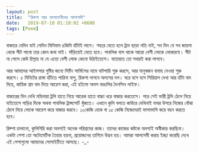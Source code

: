 ```yaml
---
layout: post
title:  "রিকশা আর বাংলাদেশীদের আলসেমি"
date:   2019-07-10 01:10:02 +0600
tags: [Poem]
---
```

বাজারে যেদিন যাই সেদিন মিনিমাম ৪কিমি হাঁটাই লাগে। শহরে যেতে হলে ট্রাম ছাড়া গতি নাই, সব দিন যে সব জায়গা থেকে সীট পাবো তার কোন কথা নাই। দাঁড়িয়েই যেতে হবে। পাবলিক বাস থাকে আরো বেশী লোকে লোকারণ্য। সীট না পেলে কেউ চিল্লায় না যে এতো বেশী লোক কেনো উঠাইতেসে। যাতায়াত তো সবারই করা লাগবে।


আর আমাদের আইলসার গুষ্টির জন্যে সিটিং সার্ভিসের নামে বাটপারি শুরু করসে, আর মানুষজন বাবাহ দেওয়া শুরু করসে। ৫ মিনিটের রাস্তা হাঁটতে পারিনা বাপু, রিকশা লাগবে অলসের দল। ঘরে বসে বসে সিরিয়াল দেখা আর হাঁটা বাদ দিয়ে, কায়িক শ্রম বাদ দিয়ে আয়েশ করা, এই হইলো অলস বাঙালির দৈনন্দিন লাইফ।


বাজারের দিন দেখি মহিলারা ট্রলি হাতে নিয়ে আরেক হাতে বাচ্চা ধরে বাজার করতেসে। পরে সেই ভারী ট্রলি ঠেলে নিয়ে যাইতেসে গাড়ির দিকে অথবা পাবলিক ট্রান্সপোর্ট খুঁজতে। এখানে কুলি বলতে কাউরে দেখিনাই যঅর উপরে নিজের বোঁঝা ঠেলে দিয়ে লোকে আয়েশ করে বাজার করবে। ১০কেজি হোক বা ১৫ কেজি নিজেদেরই ভাগাভাগি করে বহন করতে হবে।


রিক্শা চালানো, কুলিগিরি করা অবশ্যই অনেক পরিশ্রমের কাজ। তাদের কাজের কষ্টকে অবশ্যই অস্বীকার করছিনা। একটা পেশা তো অটোমেটিক তৈয়ার হয়না, প্রয়োজনের তাগিদে উদ্ভব হয়। আমরা আলসেমী করার ইচ্ছা করেছি দেখে এই পেশাগুলো আমাদের সোসাইটিতে আসছে। -_-